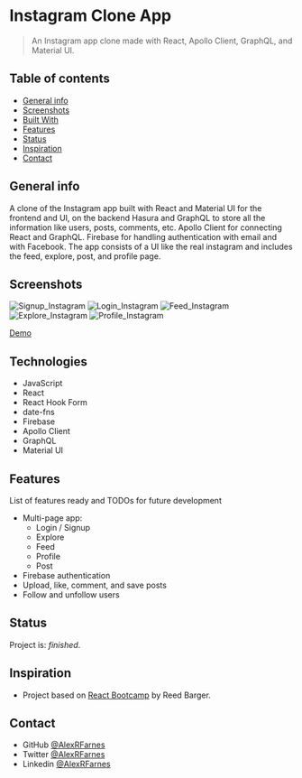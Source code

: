# Instagram Clone App

> An Instagram app clone made with React, Apollo Client, GraphQL, and Material UI.

## Table of contents

- [General info](#general-info)
- [Screenshots](#screenshots)
- [Built With](#built-with)
- [Features](#features)
- [Status](#status)
- [Inspiration](#inspiration)
- [Contact](#contact)

## General info

A clone of the Instagram app built with React and Material UI for the frontend and UI, on the backend Hasura and GraphQL to store all the information like users, posts, comments, etc. Apollo Client for connecting React and GraphQL. Firebase for handling authentication with email and with Facebook. The app consists of a UI like the real instagram and includes the feed, explore, post, and profile page.

## Screenshots

![Signup_Instagram](https://user-images.githubusercontent.com/57517804/130397838-1d1dd649-1602-4f3d-aee7-87894235881e.png)
![Login_Instagram](https://user-images.githubusercontent.com/57517804/130397830-520ef472-0330-476a-b4b5-24d68de9d246.png)
![Feed_Instagram](https://user-images.githubusercontent.com/57517804/130397820-3110b20c-8ad6-4d15-80c5-92fa0fbb84a0.png)
![Explore_Instagram](https://user-images.githubusercontent.com/57517804/130397840-2e9e73e0-eff7-4fa1-bfde-fd9dcb2bda75.png)
![Profile_Instagram](https://user-images.githubusercontent.com/57517804/130397835-619e2bc6-311d-4377-b96f-2dcbd8e2dd59.png)

[Demo](https://instagram-clone-app-rho.vercel.app/)

## Technologies

- JavaScript
- React
- React Hook Form
- date-fns
- Firebase
- Apollo Client
- GraphQL
- Material UI

## Features

List of features ready and TODOs for future development

- Multi-page app:
  - Login / Signup
  - Explore
  - Feed
  - Profile
  - Post
- Firebase authentication
- Upload, like, comment, and save posts
- Follow and unfollow users

## Status

Project is: _finished_.

## Inspiration

- Project based on [React Bootcamp](https://reactbootcamp.com/) by Reed Barger.

## Contact

- GitHub [@AlexRFarnes](https://github.com/AlexRFarnes)
- Twitter [@AlexRFarnes](https://twitter.com/alexrfarnes)
- Linkedin [@AlexRFarnes](https://www.linkedin.com/in/alexrfarnes/)

